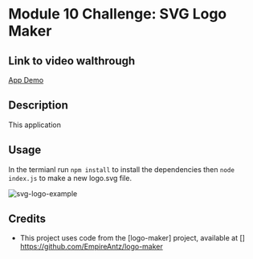 # Module 10 Challenge: SVG Logo Maker

## Link to video walthrough

[App Demo](https://drive.google.com/file/d/1341qgjnUNX3VUF40y_ty5XURS_l3XvUd/view)

## Description

This application 

## Usage

In the termianl run `npm install` to install the dependencies then `node index.js` to make a new logo.svg file.

![svg-logo-example](https://github.com/dylanmatthewcoito/mc9-README-generator/assets/71201051/a3b2f454-e742-4493-88c6-e40e09d3ef69)


## Credits

* This project uses code from the [logo-maker] project, available at [] https://github.com/EmpireAntz/logo-maker
  
